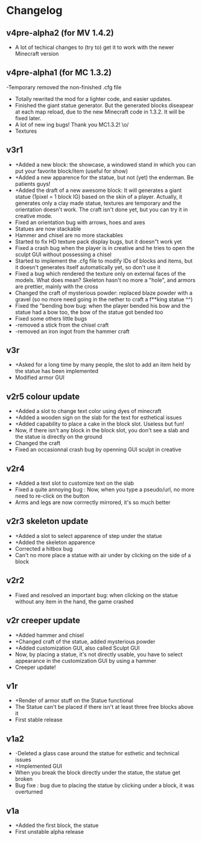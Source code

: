 # Changelog

## v4pre-alpha2 (for MV 1.4.2)

* A lot of techical changes to (try to) get it to work with the newer Minecraft version

## v4pre-alpha1 (for MC 1.3.2)

-Temporary removed the non-finished .cfg file
* Totally rewrited the mod for a lighter code, and easier updates.
* Finished the giant statue generator. But the generated blocks diseapear at each map reload, due to the new Minecraft code in 1.3.2. It will be fixed later.
* A lot of new ­ing bugs! Thank you MC1.3.2! \o/
* Textures

## v3r1

* +Added a new block: the showcase, a windowed stand in which you can put your favorite block/item (useful for show)
* +Added a new apparence for the statue, but not (yet) the enderman. Be patients guys!
* +Added the draft of a new awesome block: It will generates a giant statue (1pixel = 1 block IG) based on the skin of a player. Actually, it generates only a clay made statue, textures are temporary and the orientation doesn't work. The craft isn't done yet, but you can try it in creative mode.
* Fixed an orientation bug with arrows, hoes and axes
* Statues are now stackable
* Hammer and chisel are no more stackables
* Started to fix HD texture pack display bugs, but it doesn"t work yet
* Fixed a crash bug when the player is in creative and he tries to open the sculpt GUI without possessing a chisel
* Started to implement the .cfg file to modify IDs of blocks and items, but it doesn't generates itself automatically yet, so don't use it
* Fixed a bug which rendered the texture only on external faces of the models. What does mean? Skeleton hasn't no more a "hole", and armors are prettier, mainly with the cross
* Changed the craft of mysterious powder: replaced blaze powder with a gravel (so no more need going in the nether to craft a f\*\*king statue ^^)
* Fixed the "bending bow bug: when the player bended his bow and the statue had a bow too, the bow of the statue got bended too
* Fixed some others little bugs
* -removed a stick from the chisel craft
* -removed an iron ingot from the hammer craft

## v3r

* +Asked for a long time by many people, the slot to add an item held by the statue has been implemented
* Modified armor GUI

## v2r5 colour update

* +Added a slot to change text color using dyes of minecraft
* +Added a wooden sign on the slab for the text for esthetical issues
* +Added capability to place a cake in the block slot. Useless but fun!
* Now, if there isn't any block in the block slot, you don't see a slab and the statue is directly on the ground
* Changed the craft
* Fixed an occasionnal crash bug by openning GUI sculpt in creative

## v2r4

* +Added a text slot to customize text on the slab
* Fixed a quite annoying bug : Now, when you type a pseudo/url, no more need to re-click on the button
* Arms and legs are now corrrectly mirrored, it's so much better

## v2r3 skeleton update

* +Added a slot to select apparence of step under the statue
* +Added the skeleton apparence
* Corrected a hitbox bug
* Can't no more place a statue with air under by clicking on the side of a block

## v2r2

* Fixed and resolved an important bug: when clicking on the statue without any item in the hand, the game crashed

## v2r creeper update

* +Added hammer and chisel
* +Changed craft of the statue, added mysterious powder
* +Added customization GUI, also called Sculpt GUI
* Now, by placing a statue, it's not directly usable, you have to select appearance in the customization GUI by using a hammer
* Creeper update!

## v1r

* +Render of armor stuff on the Statue functional
* The Statue can't be placed if there isn't at least three free blocks above it
* First stable release

## v1a2

* -Deleted a glass case around the statue for esthetic and technical issues
* +Implemented GUI
* When you break the block directly under the statue, the statue get broken
* Bug fixe : bug due to placing the statue by clicking under a block, it was overturned

## v1a

* +Added the first block, the statue
* First unstable alpha release
